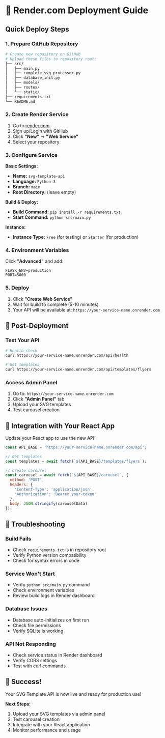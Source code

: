 # 🚀 Render.com Deployment Guide

## Quick Deploy Steps

### 1. Prepare GitHub Repository

```bash
# Create new repository on GitHub
# Upload these files to repository root:
├── src/
│   ├── main.py
│   ├── complete_svg_processor.py
│   ├── database_init.py
│   ├── models/
│   ├── routes/
│   └── static/
├── requirements.txt
└── README.md
```

### 2. Create Render Service

1. Go to [render.com](https://render.com)
2. Sign up/Login with GitHub
3. Click **"New"** → **"Web Service"**
4. Select your repository

### 3. Configure Service

**Basic Settings:**
- **Name:** `svg-template-api`
- **Language:** `Python 3`
- **Branch:** `main`
- **Root Directory:** (leave empty)

**Build & Deploy:**
- **Build Command:** `pip install -r requirements.txt`
- **Start Command:** `python src/main.py`

**Instance:**
- **Instance Type:** `Free` (for testing) or `Starter` (for production)

### 4. Environment Variables

Click **"Advanced"** and add:

```
FLASK_ENV=production
PORT=5000
```

### 5. Deploy

1. Click **"Create Web Service"**
2. Wait for build to complete (5-10 minutes)
3. Your API will be available at: `https://your-service-name.onrender.com`

## 🔧 Post-Deployment

### Test Your API

```bash
# Health check
curl https://your-service-name.onrender.com/api/health

# Get templates
curl https://your-service-name.onrender.com/api/templates/flyers
```

### Access Admin Panel

1. Go to: `https://your-service-name.onrender.com`
2. Click **"Admin Panel"** tab
3. Upload your SVG templates
4. Test carousel creation

## 🎯 Integration with Your React App

Update your React app to use the new API:

```javascript
const API_BASE = 'https://your-service-name.onrender.com/api';

// Get templates
const templates = await fetch(`${API_BASE}/templates/flyers`);

// Create carousel
const carousel = await fetch(`${API_BASE}/carousel`, {
  method: 'POST',
  headers: {
    'Content-Type': 'application/json',
    'Authorization': 'Bearer your-token'
  },
  body: JSON.stringify(carouselData)
});
```

## 🚨 Troubleshooting

### Build Fails
- Check `requirements.txt` is in repository root
- Verify Python version compatibility
- Check for syntax errors in code

### Service Won't Start
- Verify `python src/main.py` command
- Check environment variables
- Review build logs in Render dashboard

### Database Issues
- Database auto-initializes on first run
- Check file permissions
- Verify SQLite is working

### API Not Responding
- Check service status in Render dashboard
- Verify CORS settings
- Test with curl commands

## 🎊 Success!

Your SVG Template API is now live and ready for production use!

**Next Steps:**
1. Upload your SVG templates via admin panel
2. Test carousel creation
3. Integrate with your React application
4. Monitor performance and usage

